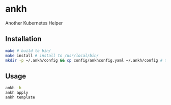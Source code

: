 # ankh

Another Kubernetes Helper

## Installation

```sh
make # build to bin/
make install # install to /usr/local/bin/
mkdir -p ~/.ankh/config && cp config/ankhconfig.yaml ~/.ankh/config # to get a default config
```

## Usage

```sh
ankh -h
ankh apply
ankh template
```
